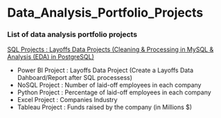 # Data_Analysis_Portfolio_Projects

### List of data analysis portfolio projects

[SQL Projects : Layoffs Data Projects (Cleaning & Processing in MySQL & Analysis (EDA) in PostgreSQL)](https://github.com/RedDragon30/SQL_Portfolio_Projects)
* Power BI Project : Layoffs Data Project (Create a Layoffs Data Dahboard/Report after SQL processess)
* NoSQL Project :  Number of laid-off employees in each company
* Python Project : Percentage of laid-off employees in each company
* Excel Project :  Companies Industry
* Tableau Project : Funds raised by the company (in Millions $)
